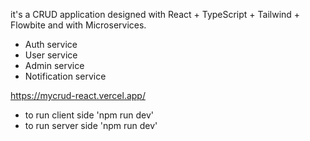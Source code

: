 it's a CRUD application designed with React + TypeScript + Tailwind + Flowbite and with Microservices.

* Auth service
* User service
* Admin service
* Notification service

https://mycrud-react.vercel.app/

* to run client side 'npm run dev'
* to run server side 'npm run dev'